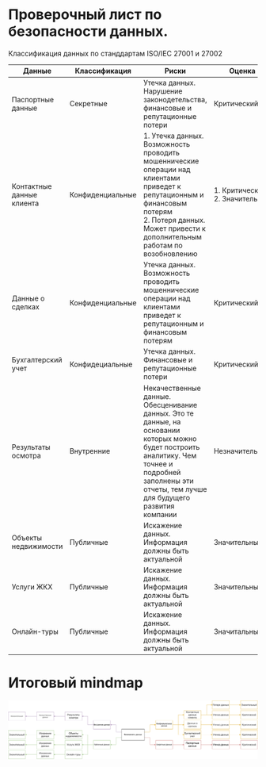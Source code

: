 # Проверочный лист по безопасности данных.

Классификация данных по станддартам ISO/IEC 27001 и 27002

|Данные|Классификация|Риски|Оценка|
|------|-------------|-----|------|
|Паспортные данные|Секретные|Утечка данных. Нарушение законодетельства, финансовые и репутационные потери|Критический|
|Контактные данные клиента|Конфиденциальные|1. Утечка данных. Возможность проводить мошеннические операции над клиентами приведет к репутационным и финансовым потерям<br>2. Потеря данных. Может привести к дополнительным работам по возобновлению|1. Критический<br>2. Значительный
|Данные о сделках|Конфиденциальные|Утечка данных. Возможность проводить мошеннические операции над клиентами приведет к репутационным и финансовым потерям|Критический
|Бухгалтерский учет|Конфидециальные|Утечка данных. Финансовые и репутационные потери|Критический|
|Результаты осмотра|Внутренние|Некачественные данные. Обесценивание данных. Это те данные, на основании которых можно будет построить аналитику. Чем точнее и подробней заполнены эти отчеты, тем лучше для будущего развития компании|Незначительный|
|Объекты недвижимости|Публичные|Искажение данных. Информация должны быть актуальной|Значительный|
|Услуги ЖКХ|Публичные|Искажение данных. Информация должны быть актуальной|Значительный|
|Онлайн-туры|Публичные|Искажение данных. Информация должны быть актуальной|Значитальный|

# Итоговый mindmap

![image](./mindmap.png)